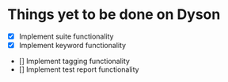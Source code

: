 Things yet to be done on Dyson
==============================
- [x] Implement suite functionality
- [x] Implement keyword functionality
- [] Implement tagging functionality
- [] Implement test report functionality
